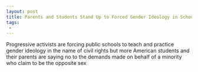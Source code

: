 ```yaml
---
layout: post
title: Parents and Students Stand Up to Forced Gender Ideology in Schools
tags:
 -
---
```

Progressive activists are forcing public schools to teach and practice gender ideology in the name of civil rights but more American students and their parents are saying no to the demands made on behalf of a minority who claim to be the opposite sex
